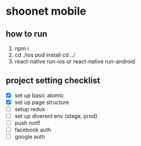 # shoonet mobile

## how to run
1. npm i 
2. cd ./ios pod install cd ../
3. react-native run-ios or  react-native run-android



## project setting checklist
- [x] set up basic atomic
- [x] set up page structure
- [ ] setup redux
- [ ] set up diverent env (stage, prod)
- [ ] push notif
- [ ] facebook auth
- [ ] google auth
